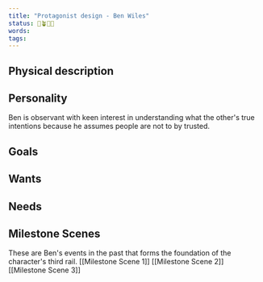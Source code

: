 ```yaml
---
title: "Protagonist design - Ben Wiles"
status: 🌱🪴🌲🍇
words:
tags:
---
```


## Physical description

## Personality
Ben is observant with keen interest in understanding what the other's true intentions because he assumes people are not to by trusted.
## Goals
## Wants
## Needs

## Milestone Scenes
These are Ben's events in the past that forms the foundation of the character's third rail. 
[[Milestone Scene 1]]
[[Milestone Scene 2]]
[[Milestone Scene 3]]
